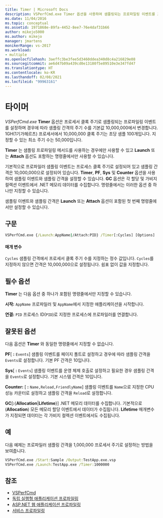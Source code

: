 ```yaml
---
title: Timer | Microsoft Docs
description: VSPerfCmd.exe Timer 옵션을 사용하여 샘플링되는 프로파일링 이벤트를 프로세서 클록 주기로 설정하는 방법을 알아봅니다.
ms.date: 11/04/2016
ms.topic: conceptual
ms.assetid: 1971868e-89fa-4452-8ee7-76e4daf31b66
author: mikejo5000
ms.author: mikejo
manager: jmartens
monikerRange: vs-2017
ms.workload:
- multiple
ms.openlocfilehash: 3aeffc3be3fee5d3460ddea340d8c4a216829e08
ms.sourcegitcommit: ae6d47b09a439cd0e13180f5e89510e3e347fd47
ms.translationtype: HT
ms.contentlocale: ko-KR
ms.lasthandoff: 02/08/2021
ms.locfileid: "99963161"
---
```

# <a name="timer"></a>타이머
*VSPerfCmd.exe* **Timer** 옵션은 프로세서 클록 주기로 샘플링되는 프로파일링 이벤트를 설정하며 경우에 따라 샘플링 간격의 주기 수를 기본값 10,000,000에서 변경합니다. 1GH(1기가헤르츠) 프로세서에서 10,000,000 클록 주기는 초당 샘플 100개입니다. 지정할 수 있는 최소 주기 수는 50,000입니다.

 **Timer** 는 샘플링 프로파일링 메서드를 사용하는 경우에만 사용할 수 있고 **Launch** 또는 **Attach** 옵션도 포함하는 명령줄에서만 사용할 수 있습니다.

 기본적으로 프로파일러 샘플링 이벤트는 프로세스 클록 주기로 설정되어 있고 샘플링 간격은 10,000,000으로 설정되어 있습니다. **Timer**, **PF**, **Sys** 및 **Counter** 옵션을 사용하여 샘플링 이벤트와 샘플링 간격을 설정할 수 있습니다. **GC** 옵션은 각 할당 및 가비지 컬렉션 이벤트에서 .NET 메모리 데이터를 수집합니다. 명령줄에서는 이러한 옵션 중 하나만 지정할 수 있습니다.

 샘플링 이벤트와 샘플링 간격은 **Launch** 또는 **Attach** 옵션이 포함된 첫 번째 명령줄에서만 설정할 수 있습니다.

## <a name="syntax"></a>구문

```cmd
VSPerfCmd.exe {/Launch:AppName|/Attach:PID} /Timer[:Cycles] [Options]
```

#### <a name="parameters"></a>매개 변수
 `Cycles` 샘플링 간격에서 프로세서 클록 주기 수를 지정하는 정수 값입니다. `Cycles`를 지정하지 않으면 간격은 10,000,000으로 설정됩니다. 쉼표 없이 값을 지정합니다.

## <a name="required-options"></a>필수 옵션
 **Timer** 는 다음 옵션 중 하나가 포함된 명령줄에서만 지정할 수 있습니다.

 **시작:** `AppName` 프로파일러 및 `AppName`에서 지정한 애플리케이션을 시작합니다.

 **연결:** `PID` 프로세스 ID(`PID`)로 지정한 프로세스에 프로파일러를 연결합니다.

## <a name="invalid-options"></a>잘못된 옵션
 다음 옵션은 **Timer** 와 동일한 명령줄에서 지정할 수 없습니다.

 **PF**[ **:** `Events`] 샘플링 이벤트를 페이지 폴트로 설정하고 경우에 따라 샘플링 간격을 `Events`로 설정합니다. 기본 PF 간격은 10입니다.

 **Sys**[ **:** `Events`] 샘플링 이벤트를 운영 체제 호출로 설정하고 필요한 경우 샘플링 간격을 `Events`로 설정합니다. 기본 시스템 간격은 10입니다.

 **Counter:** [ **:** `Name,Reload,FriendlyName`] 샘플링 이벤트를 `Name`으로 지정한 CPU 성능 카운터로 설정하고 샘플링 간격을 `Reload`로 설정합니다.

 **GC**[**:**{**Allocation**&#124;**Lifetime**}] .NET 메모리 데이터를 수집합니다. 기본적으로(**Allocation**) 모든 메모리 할당 이벤트에서 데이터가 수집됩니다. **Lifetime** 매개변수가 지정되면 데이터는 각 가비지 컬렉션 이벤트에서도 수집됩니다.

## <a name="example"></a>예
 다음 예제는 프로파일러 샘플링 간격을 1,000,000 프로세서 주기로 설정하는 방법을 보여줍니다.

```cmd
VSPerfCmd.exe /Start:Sample /Output:TestApp.exe.vsp
VSPerfCmd.exe /Launch:TestApp.exe /Timer:1000000
```

## <a name="see-also"></a>참조
- [VSPerfCmd](../profiling/vsperfcmd.md)
- [독립 실행형 애플리케이션 프로파일링](../profiling/command-line-profiling-of-stand-alone-applications.md)
- [ASP.NET 웹 애플리케이션 프로파일링](../profiling/command-line-profiling-of-aspnet-web-applications.md)
- [서비스 프로파일링](../profiling/command-line-profiling-of-services.md)
